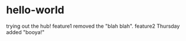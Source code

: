 # hello-world
trying out the hub!
feature1 removed the "blah blah".
feature2 Thursday added "booya!" 

